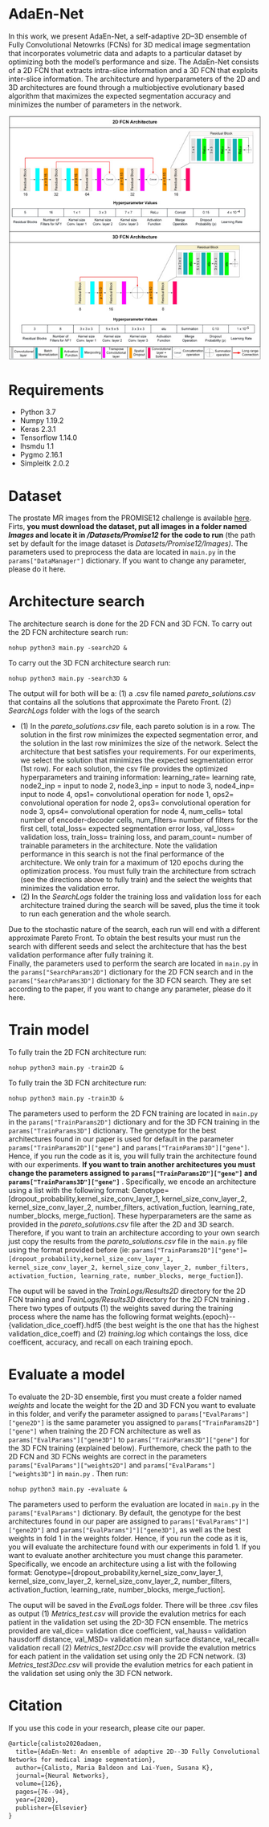 # AdaEn-Net
In this work, we present AdaEn-Net, a self-adaptive 2D–3D ensemble of Fully Convolutional Netowrks (FCNs) for 3D medical image segmentation that incorporates volumetric data and adapts to a particular dataset by optimizing both the model’s performance and size. The AdaEn-Net consists of a 2D FCN that extracts intra-slice information and a 3D FCN that exploits inter-slice information. The architecture and hyperparameters of the 2D and 3D architectures are found through a multiobjective evolutionary based algorithm that maximizes the expected segmentation accuracy and minimizes the number of parameters in the network.

![alt text](https://github.com/mariabaldeon/AdaEn-Net/blob/main/Images/1-s2.0-S0893608020300848-gr3.jpg)

# Requirements
* Python 3.7
* Numpy 1.19.2
* Keras 2.3.1
* Tensorflow 1.14.0
* lhsmdu 1.1
* Pygmo 2.16.1
* Simpleitk 2.0.2

# Dataset
The prostate MR images from the PROMISE12 challenge is available [here](https://promise12.grand-challenge.org/). Firts, **you must download the dataset, put all images in a folder named *Images* and locate it in */Datasets/Promise12* for the code to run** (the path set by default for the image dataset is *Datasets/Promise12/Images)*.
The parameters used to preprocess the data are located in ```main.py``` in the ```params["DataManager"]``` dictionary. If you want to change any parameter, please do it here. 

# Architecture search 
The architecture search is done for the 2D FCN and 3D FCN. To carry out the 2D FCN architecture search run:
```
nohup python3 main.py -search2D & 
```
To carry out the 3D FCN architecture search run:
```
nohup python3 main.py -search3D & 
```

The output will for both will be a: (1) a .csv file named *pareto_solutions.csv* that contains all the solutions that approximate the Pareto Front. (2) *SearchLogs* folder with the logs of the search 

* (1) In the *pareto_solutions.csv* file, each pareto solution is in a row.  The solution in the first row minimizes the expected segmentation error, and the solution in the last row minimizes the size of the network. Select the architecture that best satisfies your requirements. For our experiments, we select the solution that minimizes the expected segmentation error (1st row). For each solution, the csv file provides the optimized hyperparameters and training information: learning_rate= learning rate, node2_inp = input to node 2, node3_inp = input to node 3, node4_inp= input to node 4, ops1= convolutional operation for node 1, ops2= convolutional operation for node 2, ops3= convolutional operation for node 3, ops4= convolutional operation for node 4, num_cells= total number of encoder-decoder cells, num_filters= number of filters for the first cell, total_loss= expected segmentation error loss, val_loss= validation loss, train_loss= training loss, and param_count= number of trainable parameters in the architecture. Note the validation performance in this search is not the final performance of the architecture. We only train for a maximum of 120 epochs during the optimization process. You must fully train the architecture from sctrach (see the directions above to fully train) and the select the weights that minimizes the validation error. 
* (2) In the *SearchLogs* folder the training loss and validation loss for each architecture trained during the search will be saved, plus the time it took to run each generation and the whole search. 

Due to the stochastic nature of the search, each run will end with a different approximate Pareto Front. To obtain the best results your must run the search with different seeds and select the architecture that has the best validation performance after fully training it.  
Finally, the parameters used to perform the search are located in ```main.py``` in the ```params["SearchParams2D"]``` dictionary for the 2D FCN search and in the ```params["SearchParams3D"]``` dictionary for the 3D FCN search. They are set according to the paper, if you want to change any parameter, please do it here.  

# Train model
To fully train the 2D FCN architecture run:
```
nohup python3 main.py -train2D &  
```
To fully train the 3D FCN architecture run:
```
nohup python3 main.py -train3D &  
```

The parameters used to perform the 2D FCN training are located in ```main.py``` in the ```params["TrainParams2D"]``` dictionary and for the 3D FCN training in the ```params["TrainParams3D"]``` dictionary. The genotype for the best architectures found in our paper is used for default in the parameter ```params["TrainParams2D"]["gene"]``` and ```params["TrainParams3D"]["gene"]```. Hence, if you run the code as it is, you will fully train the architecture found with our experiments. **If you want to train another architectures you must change the parameters assigned to ```params["TrainParams2D"]["gene"]``` and ```params["TrainParams3D"]["gene"]```** . Specifically, we encode an architecture using a list with the following format: Genotype=[dropout_probability,kernel_size_conv_layer_1, kernel_size_conv_layer_2, kernel_size_conv_layer_2, number_filters, activation_fuction, learning_rate, number_blocks, merge_fuction]. These hyperparameters are the same as provided in the *pareto_solutions.csv* file after the 2D and 3D search. Therefore, if you want to train an architecture according to your own search just copy the results from the *pareto_solutions.csv* file in the ```main.py``` file using the format provided before (ie:  ```params["TrainParams2D"]["gene"]=[dropout_probability,kernel_size_conv_layer_1, kernel_size_conv_layer_2, kernel_size_conv_layer_2, number_filters, activation_fuction, learning_rate, number_blocks, merge_fuction]```).

The ouput will be saved in the *TrainLogs/Results2D* directory for the 2D FCN training and *TrainLogs/Results3D* directory for the 2D FCN training . There two types of outputs (1) the weights saved during the training process where the name has the following format weights.{epoch}--{validation_dice_coeff}.hdf5 (the best weight is the one that has the highest validation_dice_coeff) and (2) *training.log* which contaings the loss, dice coefficent, accuracy, and recall on each training epoch.  

# Evaluate a model
To evaluate the 2D-3D ensemble, first you must create a folder named *weights* and locate the weight for the 2D and 3D FCN you want to evaluate in this folder, and verify the parameter assigned to ```params["EvalParams"]["gene2D"]``` is the same parameter you assigned to ```params["TrainParams2D"]["gene"]```  when training the 2D FCN architecture as well as  ```params["EvalParams"]["gene3D"]``` to ```params["TrainParams3D"]["gene"]``` for the 3D FCN training (explained below). Furthemore, check the path to the 2D FCN and 3D FCNs weights are correct in the parameters ```params["EvalParams"]["weights2D"]``` and ```params["EvalParams"]["weights3D"]``` in ```main.py``` . Then run: 
```
nohup python3 main.py -evaluate &  
```
The parameters used to perform the evaluation are located in ```main.py``` in the ```params["EvalParams"]``` dictionary. By default, the genotype for the best architectures found in our paper are assigned to ```params["EvalParams"]"]["gene2D"]``` and ```params["EvalParams"]"]["gene3D"]```, as well as the best weights in fold 1 in the weights folder. Hence, if you run the code as it is, you will evaluate the architecture found with our experiments in fold 1. If you want to evaluate another architecture you must change this parameter. Specifically, we encode an architecture using a list with the following format: Genotype=[dropout_probability,kernel_size_conv_layer_1, kernel_size_conv_layer_2, kernel_size_conv_layer_2, number_filters, activation_fuction, learning_rate, number_blocks, merge_fuction].    

The ouput will be saved in the *EvalLogs* folder. There will be three .csv files as output (1) *Metrics_test.csv* will provide the evalution metrics for each patient in the validation set using the 2D-3D FCN ensemble. The metrics provided are val_dice= validation dice coefficient, val_hauss= validation hausdorff distance, val_MSD= validation mean surface distance, val_recall= validation recall  (2) *Metrics_test2Dcc.csv* will provide the evalution metrics for each patient in the validation set using only the 2D FCN network. (3) *Metrics_test3Dcc.csv* will provide the evalution metrics for each patient in the validation set using only the 3D FCN network. 

# Citation
If you use this code in your research, please cite our paper.
```
@article{calisto2020adaen,
  title={AdaEn-Net: An ensemble of adaptive 2D--3D Fully Convolutional Networks for medical image segmentation},
  author={Calisto, Maria Baldeon and Lai-Yuen, Susana K},
  journal={Neural Networks},
  volume={126},
  pages={76--94},
  year={2020},
  publisher={Elsevier}
}
```
